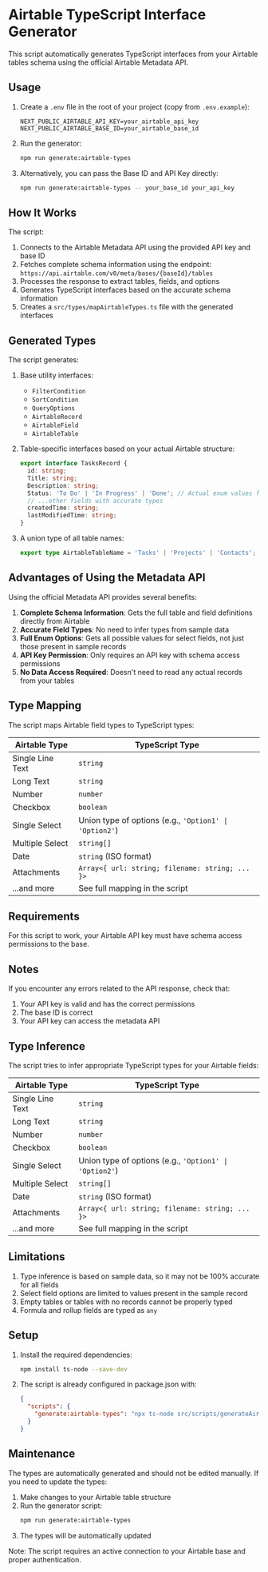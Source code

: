 # Airtable TypeScript Interface Generator

This script automatically generates TypeScript interfaces from your Airtable tables schema using the official Airtable Metadata API.

## Usage

1. Create a `.env` file in the root of your project (copy from `.env.example`):

   ```
   NEXT_PUBLIC_AIRTABLE_API_KEY=your_airtable_api_key
   NEXT_PUBLIC_AIRTABLE_BASE_ID=your_airtable_base_id
   ```

2. Run the generator:

   ```bash
   npm run generate:airtable-types
   ```

3. Alternatively, you can pass the Base ID and API Key directly:
   ```bash
   npm run generate:airtable-types -- your_base_id your_api_key
   ```

## How It Works

The script:

1. Connects to the Airtable Metadata API using the provided API key and base ID
2. Fetches complete schema information using the endpoint: `https://api.airtable.com/v0/meta/bases/{baseId}/tables`
3. Processes the response to extract tables, fields, and options
4. Generates TypeScript interfaces based on the accurate schema information
5. Creates a `src/types/mapAirtableTypes.ts` file with the generated interfaces

## Generated Types

The script generates:

1. Base utility interfaces:

   - `FilterCondition`
   - `SortCondition`
   - `QueryOptions`
   - `AirtableRecord`
   - `AirtableField`
   - `AirtableTable`

2. Table-specific interfaces based on your actual Airtable structure:

   ```typescript
   export interface TasksRecord {
     id: string;
     Title: string;
     Description: string;
     Status: 'To Do' | 'In Progress' | 'Done'; // Actual enum values from your table
     // ...other fields with accurate types
     createdTime: string;
     lastModifiedTime: string;
   }
   ```

3. A union type of all table names:
   ```typescript
   export type AirtableTableName = 'Tasks' | 'Projects' | 'Contacts';
   ```

## Advantages of Using the Metadata API

Using the official Metadata API provides several benefits:

1. **Complete Schema Information**: Gets the full table and field definitions directly from Airtable
2. **Accurate Field Types**: No need to infer types from sample data
3. **Full Enum Options**: Gets all possible values for select fields, not just those present in sample records
4. **API Key Permission**: Only requires an API key with schema access permissions
5. **No Data Access Required**: Doesn't need to read any actual records from your tables

## Type Mapping

The script maps Airtable field types to TypeScript types:

| Airtable Type    | TypeScript Type                                        |
| ---------------- | ------------------------------------------------------ |
| Single Line Text | `string`                                               |
| Long Text        | `string`                                               |
| Number           | `number`                                               |
| Checkbox         | `boolean`                                              |
| Single Select    | Union type of options (e.g., `'Option1' \| 'Option2'`) |
| Multiple Select  | `string[]`                                             |
| Date             | `string` (ISO format)                                  |
| Attachments      | `Array<{ url: string; filename: string; ... }>`        |
| ...and more      | See full mapping in the script                         |

## Requirements

For this script to work, your Airtable API key must have schema access permissions to the base.

## Notes

If you encounter any errors related to the API response, check that:

1. Your API key is valid and has the correct permissions
2. The base ID is correct
3. Your API key can access the metadata API

## Type Inference

The script tries to infer appropriate TypeScript types for your Airtable fields:

| Airtable Type    | TypeScript Type                                        |
| ---------------- | ------------------------------------------------------ |
| Single Line Text | `string`                                               |
| Long Text        | `string`                                               |
| Number           | `number`                                               |
| Checkbox         | `boolean`                                              |
| Single Select    | Union type of options (e.g., `'Option1' \| 'Option2'`) |
| Multiple Select  | `string[]`                                             |
| Date             | `string` (ISO format)                                  |
| Attachments      | `Array<{ url: string; filename: string; ... }>`        |
| ...and more      | See full mapping in the script                         |

## Limitations

1. Type inference is based on sample data, so it may not be 100% accurate for all fields
2. Select field options are limited to values present in the sample record
3. Empty tables or tables with no records cannot be properly typed
4. Formula and rollup fields are typed as `any`

## Setup

1. Install the required dependencies:

   ```bash
   npm install ts-node --save-dev
   ```

2. The script is already configured in package.json with:
   ```json
   {
     "scripts": {
       "generate:airtable-types": "npx ts-node src/scripts/generateAirtableTypes.ts"
     }
   }
   ```

## Maintenance

The types are automatically generated and should not be edited manually. If you need to update the types:

1. Make changes to your Airtable table structure
2. Run the generator script:
   ```bash
   npm run generate:airtable-types
   ```
3. The types will be automatically updated

Note: The script requires an active connection to your Airtable base and proper authentication.
